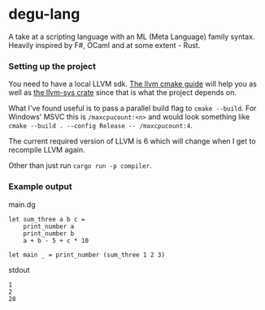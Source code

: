 # degu-lang

A take at a scripting language with an ML (Meta Language) family syntax. Heavily inspired by F#, OCaml and at some extent - Rust.

### Setting up the project

You need to have a local LLVM sdk. [The llvm cmake guide](https://llvm.org/docs/CMake.html) will help you as well as [the llvm-sys crate](https://crates.io/crates/llvm-sys) since that is what the project depends on.

What I've found useful is to pass a parallel build flag to `cmake --build`. For Windows' MSVC this is `/maxcpucount:<n>` and would look something like `cmake --build . --config Release -- /maxcpucount:4`.

The current required version of LLVM is 6 which will change when I get to recompile LLVM again.

Other than just run `cargo run -p compiler`.

### Example output

main.dg
```f#
let sum_three a b c =
    print_number a
    print_number b
    a + b - 5 + c * 10

let main _ = print_number (sum_three 1 2 3)
```

stdout
```
1
2
28
```
